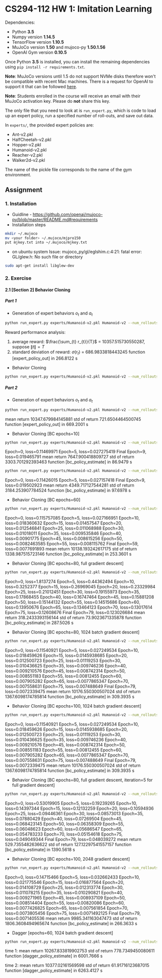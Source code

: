 # CS294-112 HW 1: Imitation Learning

Dependencies:
 * Python **3.5**
 * Numpy version **1.14.5**
 * TensorFlow version **1.10.5**
 * MuJoCo version **1.50** and mujoco-py **1.50.1.56**
 * OpenAI Gym version **0.10.5**

Once Python **3.5** is installed, you can install the remaining dependencies using `pip install -r requirements.txt`.

**Note**: MuJoCo versions until 1.5 do not support NVMe disks therefore won't be compatible with recent Mac machines.
There is a request for OpenAI to support it that can be followed [here](https://github.com/openai/gym/issues/638).

**Note**: Students enrolled in the course will receive an email with their MuJoCo activation key. Please do **not** share this key.

The only file that you need to look at is `run_expert.py`, which is code to load up an expert policy, run a specified number of roll-outs, and save out data.

In `experts/`, the provided expert policies are:
* Ant-v2.pkl
* HalfCheetah-v2.pkl
* Hopper-v2.pkl
* Humanoid-v2.pkl
* Reacher-v2.pkl
* Walker2d-v2.pkl

The name of the pickle file corresponds to the name of the gym environment.

## Assignment
### 1. Installation

* Guidline - https://github.com/openai/mujoco-py/blob/master/README.md#requirements  
* Installation steps
```bash
mkdir ~/.mujoco
mv <your folder> ~/.mujoco/mjpro150
put mjkey.txt into ~/.mujoco/mjkey.txt
```

* on ubuntu system
Issue: mujoco_py/gl/eglshim.c:4:21: fatal error: GL/glew.h: No such file or directory
```bash
sudo apt-get install libglew-dev
```

### 2. Exercise
#### 2.1 [Section 2] Behavior Cloning
##### Part 1
* Generation of expert behaviors $o_t$ and $a_t$
```bash
python run_expert.py experts/Humanoid-v2.pkl Humanoid-v2 --num_rollouts 500 --only_expert_generate 0
```
Reward performance analysis:
1. average reward: $\frac{\sum_{t} r_{t}}{T}$ = 10357.515730550287, suppose $\left\lVert t \right\rVert = T$
2. standard deviation of reward: $\sigma(r_{t})$ = 686.9833818443245
function [expert_policy_out] in 266.8122 s

* Behavior Cloning
```bash
python run_expert.py experts/Humanoid-v2.pkl Humanoid-v2 --num_rollouts 1 --only_expert_generate 1
```

##### Part 2
* Generation of expert behaviors $o_t$ and $a_t$
```bash
python run_expert.py experts/Humanoid-v2.pkl Humanoid-v2 --num_rollouts 500 --only_expert_generate 0
```
mean return 10347.679984145881
std of return 721.6504464500745
function [expert_policy_out] in 669.2001 s

* Behavior Cloning [BC epochs=10]
```bash
python run_expert.py experts/Humanoid-v2.pkl Humanoid-v2 --num_rollouts 50 --only_expert_generate 1
```
Epoch=0, loss=0.11469971
Epoch=5, loss=0.027275419
Final Epoch=9, loss=0.019465791
mean return 7647.900418809727
std of return 3303.701292393463
function [bc_policy_estimate] in  86.9479 s

```bash
python run_expert.py experts/Humanoid-v2.pkl Humanoid-v2 --num_rollouts 100 --only_expert_generate 1
```
Epoch=0, loss=0.11426015
Epoch=5, loss=0.027157418
Final Epoch=9, loss=0.019502923
mean return 4349.717127544281
std of return 3184.253907784524
function [bc_policy_estimate] in  97.6978 s

* Behavior Cloning [BC epochs=60]
```bash
python run_expert.py experts/Humanoid-v2.pkl Humanoid-v2 --num_rollouts 50 --only_expert_generate 1
```
Epoch=0, loss=0.115757085
Epoch=5, loss=0.027166951
Epoch=10, loss=0.018360632
Epoch=15, loss=0.01457547
Epoch=20, loss=0.012546841
Epoch=25, loss=0.011068988
Epoch=30, loss=0.01018011
Epoch=35, loss=0.009535846
Epoch=40, loss=0.00901775
Epoch=45, loss=0.008615256
Epoch=50, loss=0.0082463585
Epoch=55, loss=0.008115762
Final Epoch=59, loss=0.0077691893
mean return 10138.193242617175
std of return 1338.987515723146
function [bc_policy_estimate] in 253.3601 s

* Behavior Cloning [BC epochs=80, full gradient descent]
```bash
python run_expert.py experts/Humanoid-v2.pkl Humanoid-v2 --num_rollouts 50 --only_expert_generate 1
```
Epoch=0, loss=1.8137274
Epoch=5, loss=0.44362494
Epoch=10, loss=0.3252377
Epoch=15, loss=0.26969045
Epoch=20, loss=0.23329984
Epoch=25, loss=0.21012451
Epoch=30, loss=0.19155973
Epoch=35, loss=0.17868455
Epoch=40, loss=0.16747464
Epoch=45, loss=0.15881208
Epoch=50, loss=0.15144132
Epoch=55, loss=0.14515686
Epoch=60, loss=0.13950676
Epoch=65, loss=0.13464123
Epoch=70, loss=0.13017614
Epoch=75, loss=0.12608676
Final Epoch=79, loss=0.123026684
mean return 318.2433393156144
std of return 73.9023671335878
function [bc_policy_estimate] in 287.5026 s

* Behavior Cloning [BC epochs=80, 1024 batch gradient descent]
```bash
python run_expert.py experts/Humanoid-v2.pkl Humanoid-v2 --num_rollouts 50 --only_expert_generate 1
```
Epoch=0, loss=0.11540921
Epoch=5, loss=0.027249534
Epoch=10, loss=0.018459626
Epoch=15, loss=0.0145938685
Epoch=20, loss=0.012500723
Epoch=25, loss=0.01119253
Epoch=30, loss=0.010436625
Epoch=35, loss=0.009746236
Epoch=40, loss=0.009210576
Epoch=45, loss=0.008742314
Epoch=50, loss=0.008551183
Epoch=55, loss=0.00812455
Epoch=60, loss=0.007905282
Epoch=65, loss=0.0077865347
Epoch=70, loss=0.007558631
Epoch=75, loss=0.007488649
Final Epoch=79, loss=0.0072339475
mean return 10176.550300507024
std of return 1367.6098174785814
function [bc_policy_estimate] in 309.3935 s

* Behavior Cloning [BC epochs=100, 1024 batch gradient descent]
```bash
python run_expert.py experts/Humanoid-v2.pkl Humanoid-v2 --num_rollouts 50 --only_expert_generate 1
```
Epoch=0, loss=0.11540921
Epoch=5, loss=0.027249534
Epoch=10, loss=0.018459626
Epoch=15, loss=0.0145938685
Epoch=20, loss=0.012500723
Epoch=25, loss=0.01119253
Epoch=30, loss=0.010436625
Epoch=35, loss=0.009746236
Epoch=40, loss=0.009210576
Epoch=45, loss=0.008742314
Epoch=50, loss=0.008551183
Epoch=55, loss=0.00812455
Epoch=60, loss=0.007905282
Epoch=65, loss=0.0077865347
Epoch=70, loss=0.007558631
Epoch=75, loss=0.007488649
Final Epoch=79, loss=0.0072339475
mean return 10176.550300507024
std of return 1367.6098174785814
function [bc_policy_estimate] in 309.3935 s

* Behavior Cloning [BC epochs=80, full gradient descent, iteration=5 for full gradient descent]
```bash
python run_expert.py experts/Humanoid-v2.pkl Humanoid-v2 --num_rollouts 50 --only_expert_generate 1
```
Epoch=0, loss=0.53019905
Epoch=5, loss=0.19239265
Epoch=10, loss=0.14397344
Epoch=15, loss=0.12132259
Epoch=20, loss=0.10594936
Epoch=25, loss=0.09446361
Epoch=30, loss=0.08573013
Epoch=35, loss=0.07880429
Epoch=40, loss=0.07269504
Epoch=45, loss=0.068423145
Epoch=50, loss=0.06358309
Epoch=55, loss=0.06048623
Epoch=60, loss=0.05686547
Epoch=65, loss=0.054783233
Epoch=70, loss=0.05154618
Epoch=75, loss=0.049049344
Final Epoch=79, loss=0.048039272
mean return 529.7355482636622
std of return 127.12297541557157
function [bc_policy_estimate] in 1390.5618 s

* Behavior Cloning [BC epochs=100, 2048 gradient descent]
```bash
python run_expert.py experts/Humanoid-v2.pkl Humanoid-v2 --num_rollouts 50 --only_expert_generate 1
```
Epoch=0, loss=0.14715466
Epoch=5, loss=0.032662433
Epoch=10, loss=0.021775546
Epoch=15, loss=0.016877564
Epoch=20, loss=0.014108729
Epoch=25, loss=0.012313774
Epoch=30, loss=0.011078215
Epoch=35, loss=0.010290821
Epoch=40, loss=0.009271965
Epoch=45, loss=0.008937109
Epoch=50, loss=0.008514404
Epoch=55, loss=0.00820086
Epoch=60, loss=0.0077426825
Epoch=65, loss=0.007561854
Epoch=70, loss=0.0073805456
Epoch=75, loss=0.0071492125
Final Epoch=79, loss=0.0071405536
mean return 9985.341163047473
std of return 1806.3608494965674
function [bc_policy_estimate] in 266.3633 s

* Dagger [epochs=60, 1024 batch gradient descent]
```bash
python run_expert.py experts/Humanoid-v2.pkl Humanoid-v2 --num_rollouts 50 --only_expert_generate 2
```
time 1: 
mean return 10267.833819902753
std of return 778.7349450080611
function [dagger_policy_estimate] in 6001.7666 s

time 2: 
mean return 10377.02161569598
std of return 61.91716123687015
function [dagger_policy_estimate] in 6263.4127 s